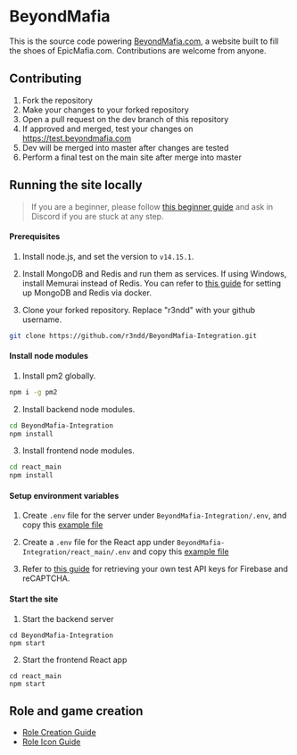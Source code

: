 # BeyondMafia 
This is the source code powering [BeyondMafia.com](https://beyondmafia.com), a website built to fill the shoes of EpicMafia.com. Contributions are welcome from anyone.

## Contributing
1. Fork the repository
2. Make your changes to your forked repository
3. Open a pull request on the dev branch of this repository
4. If approved and merged, test your changes on https://test.beyondmafia.com
5. Dev will be merged into master after changes are tested
6. Perform a final test on the main site after merge into master


## Running the site locally

> If you are a beginner, please follow [this beginner guide](/docs/setup-beginner-guide.md) and ask in Discord if you are stuck at any step.

#### Prerequisites

1. Install node.js, and set the version to `v14.15.1`.

2. Install MongoDB and Redis and run them as services. If using Windows, install Memurai instead of Redis. You can refer to [this guide](/docs/setup-mongo-redis-docker.md) for setting up MongoDB and Redis via docker.

3. Clone your forked repository. Replace "r3ndd" with your github username.

```bash
git clone https://github.com/r3ndd/BeyondMafia-Integration.git
```

#### Install node modules

1. Install pm2 globally.

```bash
npm i -g pm2
```

2. Install backend node modules.

```bash
cd BeyondMafia-Integration 
npm install
```

3. Install frontend node modules.
```bash
cd react_main
npm install
```

#### Setup environment variables

1. Create `.env` file for the server under `BeyondMafia-Integration/.env`, and copy this [example file](/docs/server_env)

2. Create a `.env` file for the React app under `BeyondMafia-Integration/react_main/.env` and copy this [example file](/docs/client_env)

3. Refer to [this guide](/docs/setup-dependencies.md) for retrieving your own test API keys for Firebase and reCAPTCHA.

#### Start the site

1. Start the backend server
```
cd BeyondMafia-Integration 
npm start
```

2. Start the frontend React app
```
cd react_main
npm start
```

## Role and game creation

- [Role Creation Guide](/docs/guide-role-creation.md)
- [Role Icon Guide](/docs/guide-role-icons.md)